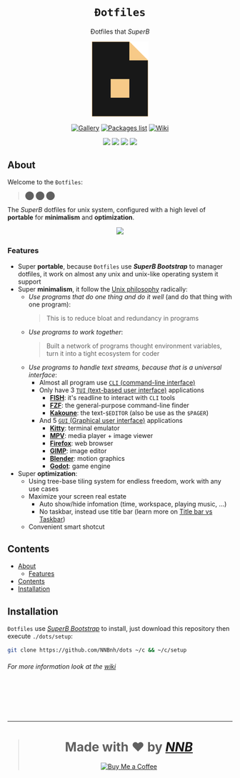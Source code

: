 <h1 align="center"><code>Đotfiles</code></h1>
<p align="center">Đotfiles that <i>SuperB</i></p>
<p align="center"><img width="25%" src="extra/logo.png"></p>
<p align="center"><a href="https://github.com/NNBnh/dots/discussions/7"><img src="https://img.shields.io/badge/gallery%20-%23F7CA88.svg?style=for-the-badge" alt="Gallery"></a> <a href="packageslist"><img src="https://img.shields.io/badge/packages_list%20-%23F7CA88.svg?style=for-the-badge" alt="Packages list"></a> <a href="https://github.com/NNBnh/dots/wiki"><img src="https://img.shields.io/badge/wiki%20-%23F7CA88.svg?style=for-the-badge" alt="Wiki"></a></p>
<p align="center"><img src="https://img.shields.io/github/watchers/NNBnh/dots?labelColor=585858&color=F7CA88&style=flat-square"> <img src="https://img.shields.io/github/stars/NNBnh/dots?labelColor=585858&color=F7CA88&style=flat-square"> <img src="https://img.shields.io/github/forks/NNBnh/dots?labelColor=585858&color=F7CA88&style=flat-square"> <img src="https://img.shields.io/github/issues/NNBnh/dots?labelColor=585858&color=F7CA88&style=flat-square"></p>

## About
Welcome to the `Đotfiles`:

> ⬤ ⬤ ⬤

The *SuperB* dotfiles for unix system, configured with a high level of **portable** for **minimalism** and **optimization**.

<p align="center"><img src="https://user-images.githubusercontent.com/43980777/108480424-85941700-72c9-11eb-8380-89ddb5202607.png"></p>

### Features
- Super **portable**, because `Đotfiles` use ***SuperB Bootstrap*** to manager dotfiles, it work on almost any unix and unix-like operating system it support
- Super **minimalism**, it follow the [Unix philosophy](https://en.wikipedia.org/wiki/Unix_philosophy) radically:
  - *Use programs that do one thing and do it well* (and do that thing with one program):
    > This is to reduce bloat and redundancy in programs
  - *Use programs to work together*:
    > Built a network of programs thought environment variables, turn it into a tight ecosystem for coder
  - *Use programs to handle text streams, because that is a universal interface*:
    - Almost all program use [`CLI` (command-line interface)](https://en.wikipedia.org/wiki/Command-line_interface)
    - Only have 3 [`TUI` (text-based user interface)](https://en.wikipedia.org/wiki/Text-based_user_interface) applications
      - [**FISH**](https://github.com/NNBnh/dots/wiki/which#shell): it's readline to interact with `CLI` tools
      - [**FZF**](https://github.com/NNBnh/dots/wiki/which#finder): the general-purpose command-line finder
      - [**Kakoune**](https://github.com/NNBnh/dots/wiki/which#text-editor): the text-`$EDITOR` (also be use as the `$PAGER`)
    - And 5 [`GUI` (Graphical user interface)](https://en.wikipedia.org/wiki/Graphical_user_interface) applications
      - [**Kitty**](https://github.com/NNBnh/dots/wiki/which#terminal-emulator): terminal emulator
      - [**MPV**](https://github.com/NNBnh/dots/wiki/which#image-viewer): media player + image viewer
      - [**Firefox**](https://github.com/NNBnh/dots/wiki/which#web-browser): web browser
      - [**GIMP**](https://github.com/NNBnh/dots/wiki/which#image-editor): image editor
      - [**Blender**](https://github.com/NNBnh/dots/wiki/which#motion-graphics): motion graphics
      - [**Godot**](https://github.com/NNBnh/dots/wiki/which#game-engine): game engine
- Super **optimization**:
  - Using tree-base tiling system for endless freedom, work with any use cases
  - Maximize your screen real estate
    - Auto show/hide infomation (time, workspace, playing music, ...)
    - No taskbar, instead use title bar (learn more on [Title bar vs Taskbar](https://github.com/NNBnh/dots/wiki/bar))
  - Convenient smart shotcut

## Contents
- [About](#about)
  - [Features](#features)
- [Contents](#contents)
- [Installation](#installation)

## Installation

`Đotfiles` use [*SuperB Bootstrap*](https://github.com/NNBnh/superb-bootstrap) to install, just download this repository then execute `./dots/setup`:

```sh
git clone https://github.com/NNBnh/dots ~/c && ~/c/setup
```

###### For more information look at the [wiki](https://github.com/NNBnh/dots/wiki)

<br><br><br><br>

---

> <h1 align="center">Made with ❤️ by <a href="https://github.com/NNBnh"><i>NNB</i></a></h1>
>
> <p align="center"><a href="https://www.buymeacoffee.com/nnbnh"><img src="https://img.shields.io/badge/buy_me_a_coffee%20-%23F7CA88.svg?logo=buy-me-a-coffee&logoColor=333333&style=for-the-badge" alt="Buy Me a Coffee"></p>
